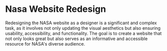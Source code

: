 # Nasa Website Redesign

Redesigning the NASA website as a designer is a significant and complex task, as it involves not only updating the visual aesthetics but also ensuring usability, accessibility, and functionality. The goal is to create a website that not only looks great but also serves as an informative and accessible resource for NASA's diverse audience.